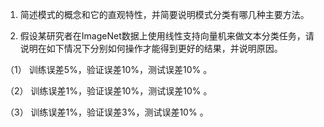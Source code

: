 1. 简述模式的概念和它的直观特性，并简要说明模式分类有哪几种主要方法。

2. 假设某研究者在ImageNet数据上使用线性支持向量机来做文本分类任务，请说明在如下情况下分别如何操作才能得到更好的结果，并说明原因。

（1） 训练误差5%，验证误差10%，测试误差10% 。

（2） 训练误差1%，验证误差10%，测试误差10% 。

（3） 训练误差1%，验证误差3%，测试误差10% 。
